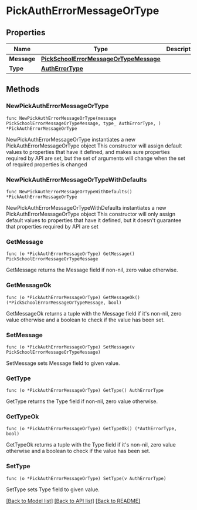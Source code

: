 # PickAuthErrorMessageOrType

## Properties

Name | Type | Description | Notes
------------ | ------------- | ------------- | -------------
**Message** | [**PickSchoolErrorMessageOrTypeMessage**](PickSchoolErrorMessageOrTypeMessage.md) |  | 
**Type** | [**AuthErrorType**](AuthErrorType.md) |  | 

## Methods

### NewPickAuthErrorMessageOrType

`func NewPickAuthErrorMessageOrType(message PickSchoolErrorMessageOrTypeMessage, type_ AuthErrorType, ) *PickAuthErrorMessageOrType`

NewPickAuthErrorMessageOrType instantiates a new PickAuthErrorMessageOrType object
This constructor will assign default values to properties that have it defined,
and makes sure properties required by API are set, but the set of arguments
will change when the set of required properties is changed

### NewPickAuthErrorMessageOrTypeWithDefaults

`func NewPickAuthErrorMessageOrTypeWithDefaults() *PickAuthErrorMessageOrType`

NewPickAuthErrorMessageOrTypeWithDefaults instantiates a new PickAuthErrorMessageOrType object
This constructor will only assign default values to properties that have it defined,
but it doesn't guarantee that properties required by API are set

### GetMessage

`func (o *PickAuthErrorMessageOrType) GetMessage() PickSchoolErrorMessageOrTypeMessage`

GetMessage returns the Message field if non-nil, zero value otherwise.

### GetMessageOk

`func (o *PickAuthErrorMessageOrType) GetMessageOk() (*PickSchoolErrorMessageOrTypeMessage, bool)`

GetMessageOk returns a tuple with the Message field if it's non-nil, zero value otherwise
and a boolean to check if the value has been set.

### SetMessage

`func (o *PickAuthErrorMessageOrType) SetMessage(v PickSchoolErrorMessageOrTypeMessage)`

SetMessage sets Message field to given value.


### GetType

`func (o *PickAuthErrorMessageOrType) GetType() AuthErrorType`

GetType returns the Type field if non-nil, zero value otherwise.

### GetTypeOk

`func (o *PickAuthErrorMessageOrType) GetTypeOk() (*AuthErrorType, bool)`

GetTypeOk returns a tuple with the Type field if it's non-nil, zero value otherwise
and a boolean to check if the value has been set.

### SetType

`func (o *PickAuthErrorMessageOrType) SetType(v AuthErrorType)`

SetType sets Type field to given value.



[[Back to Model list]](../README.md#documentation-for-models) [[Back to API list]](../README.md#documentation-for-api-endpoints) [[Back to README]](../README.md)


